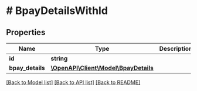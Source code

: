 # # BpayDetailsWithId

## Properties

Name | Type | Description | Notes
------------ | ------------- | ------------- | -------------
**id** | **string** |  | [optional]
**bpay_details** | [**\OpenAPI\Client\Model\BpayDetails**](BpayDetails.md) |  | [optional]

[[Back to Model list]](../../README.md#models) [[Back to API list]](../../README.md#endpoints) [[Back to README]](../../README.md)

